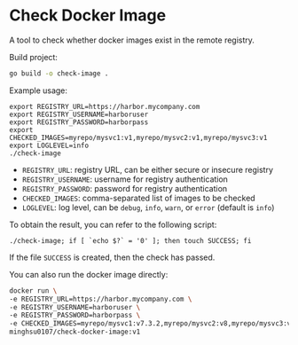 # Check Docker Image
A tool to check whether docker images exist in the remote registry.

Build project:
```bash
go build -o check-image .
```
Example usage:
```
export REGISTRY_URL=https://harbor.mycompany.com
export REGISTRY_USERNAME=harboruser
export REGISTRY_PASSWORD=harborpass
export CHECKED_IMAGES=myrepo/mysvc1:v1,myrepo/mysvc2:v1,myrepo/mysvc3:v1
export LOGLEVEL=info
./check-image
```
- `REGISTRY_URL`: registry URL, can be either secure or insecure registry
- `REGISTRY_USERNAME`: username for registry authentication
- `REGISTRY_PASSWORD`: password for registry authentication
- `CHECKED_IMAGES`: comma-separated list of images to be checked
- `LOGLEVEL`: log level, can be `debug`, `info`, `warn`, or `error` (default is `info`)

To obtain the result, you can refer to the following script:
```
./check-image; if [ `echo $?` = '0' ]; then touch SUCCESS; fi
```
If the file `SUCCESS` is created, then the check has passed.

You can also run the docker image directly:
```bash
docker run \
-e REGISTRY_URL=https://harbor.mycompany.com \
-e REGISTRY_USERNAME=harboruser \
-e REGISTRY_PASSWORD=harborpass \
-e CHECKED_IMAGES=myrepo/mysvc1:v7.3.2,myrepo/mysvc2:v8,myrepo/mysvc3:v8.2.0  \
minghsu0107/check-docker-image:v1
```